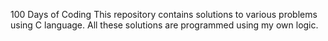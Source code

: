 100 Days of Coding
This repository contains solutions to various problems using C language. All these solutions are programmed using my own logic.
